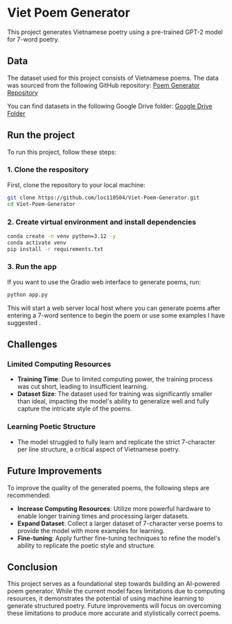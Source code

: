# Viet Poem Generator
This project generates Vietnamese poetry using a pre-trained GPT-2 model for 7-word poetry.

## Data

The dataset used for this project consists of Vietnamese poems. The data was sourced from the following GitHub repository:
[Poem Generator Repository](https://github.com/fsoft-ailab/Poem-Generator/tree/master)

You can find datasets in the following Google Drive folder:
[Google Drive Folder](https://drive.google.com/drive/folders/1-Yu6tTGQSTXWZP7imaAkYfvxzZagwjsZ?usp=sharing)


## Run the project

To run this project, follow these steps:

### 1. Clone the respository

First, clone the repository to your local machine:

```bash
git clone https://github.com/loc110504/Viet-Poem-Generator.git
cd Viet-Poem-Generator
```

### 2. Create virtual environment and install dependencies

```bash
conda create -n venv python=3.12 -y
conda activate venv
pip install -r requirements.txt
```


### 3. Run the app
If you want to use the Gradio web interface to generate poems, run:
```bash
python app.py
```
This will start a web server local host where you can generate poems after entering a 7-word sentence to begin the poem or use some examples I have suggested .


## Challenges

### Limited Computing Resources
- **Training Time**: Due to limited computing power, the training process was cut short, leading to insufficient learning.
- **Dataset Size**: The dataset used for training was significantly smaller than ideal, impacting the model's ability to generalize well and fully capture the intricate style of the poems.

### Learning Poetic Structure
- The model struggled to fully learn and replicate the strict 7-character per line structure, a critical aspect of Vietnamese poetry.

## Future Improvements

To improve the quality of the generated poems, the following steps are recommended:
- **Increase Computing Resources**: Utilize more powerful hardware to enable longer training times and processing larger datasets.
- **Expand Dataset**: Collect a larger dataset of 7-character verse poems to provide the model with more examples for learning.
- **Fine-tuning**: Apply further fine-tuning techniques to refine the model's ability to replicate the poetic style and structure.

## Conclusion

This project serves as a foundational step towards building an AI-powered poem generator. While the current model faces limitations due to computing resources, it demonstrates the potential of using machine learning to generate structured poetry. Future improvements will focus on overcoming these limitations to produce more accurate and stylistically correct poems.
